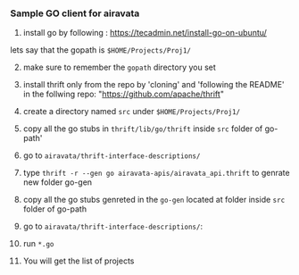 ### Sample GO client for airavata
1. install go by following :
https://tecadmin.net/install-go-on-ubuntu/

lets say that the gopath is  `$HOME/Projects/Proj1/` 

2. make sure to remember the `gopath` directory you set

3. install thrift only from the repo by 'cloning' and 'following the README' in the follwing repo:
"https://github.com/apache/thrift"


4. create a directory named `src` under `$HOME/Projects/Proj1/`

5. copy  all the go stubs  in `thrift/lib/go/thrift` inside `src` folder of go-path'
6. go to `airavata/thrift-interface-descriptions/`
7. type `thrift -r --gen go airavata-apis/airavata_api.thrift` to genrate new folder go-gen
8. copy  all the go stubs genreted in the `go-gen` located at folder inside `src` folder of go-path

9. go to  `airavata/thrift-interface-descriptions/`:

10. run `*.go`

11. You will get the list of projects
